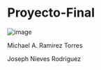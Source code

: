 # Proyecto-Final

![image](https://github.com/user-attachments/assets/9fd1c754-1093-47bd-ae14-25aa7741518d)

Michael A. Ramirez Torres

Joseph Nieves Rodriguez
